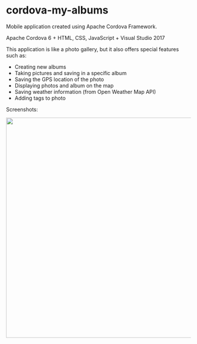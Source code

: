 # cordova-my-albums

Mobile application created using Apache Cordova Framework.

Apache Cordova 6 + HTML, CSS, JavaScript + Visual Studio 2017

This application is like a photo gallery, but it also offers special features such as:

- Creating new albums
- Taking pictures and saving in a specific album
- Saving the GPS location of the photo
- Displaying photos and album on the map
- Saving weather information (from Open Weather Map API)
- Adding tags to photo


Screenshots:


<img src="https://radd.github.io/other/images/myalbums/1.png" width="600" >


